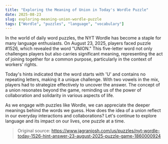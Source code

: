 ```yaml
---
title: "Exploring the Meaning of Union in Today's Wordle Puzzle"
date: 2025-08-23
slug: exploring-meaning-union-wordle-puzzle
tags: ["Wordle", "puzzles", "language", "vocabulary"]
---
```


In the world of daily word puzzles, the NYT Wordle has become a staple for many language enthusiasts. On August 23, 2025, players faced puzzle #1526, which revealed the word "UNION." This five-letter word not only challenges players but also carries significant meaning, representing the act of joining together for a common purpose, particularly in the context of workers' rights.

Today's hints indicated that the word starts with 'U' and contains no repeating letters, making it a unique challenge. With two vowels in the mix, players had to strategize effectively to uncover the answer. The concept of a union resonates beyond the game, reminding us of the power of collaboration and solidarity in various aspects of life.

As we engage with puzzles like Wordle, we can appreciate the deeper meanings behind the words we guess. How does the idea of a union reflect in our everyday interactions and collaborations? Let's continue to explore language and its impact on our lives, one puzzle at a time.
> Original source: https://www.jagranjosh.com/us/puzzles/nyt-wordle-today-1526-hint-answer-23-august-2025-puzzle-game-1860000924